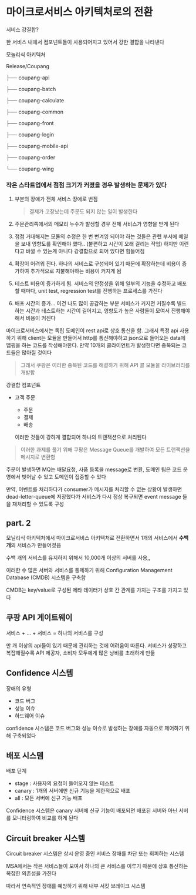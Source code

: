 # 마이크로서비스 아키텍처로의 전환

서비스 강결합?

한 서비스 내에서 컴포넌트들이 사용되어지고 있어서 강한 결합을 나타낸다

모놀리식 아키텍처

Release/Coupang

├── coupang-api

├── coupang-batch

├── coupang-calculate

├── coupang-common

├── coupang-front

├── coupang-login

├── coupang-mobile-api

├── coupang-order

└── coupang-wing

### 작은 스타트업에서 점점 크기가 커졌을 경우 발생하는 문제가 있다

1. 부분의 장애가 전체 서비스 장애로 번짐
    
    > 결제가 고장났는데 주문도 되지 않는 일이 발생한다
    > 
2. 주문관리쪽에서의 메모리 누수가 발생할 경우 전체 서비스가 영향을 받게 된다
3. 점점 거대해지는 모듈의 수정은 한 번 변겨잉 되어야 하는 것들은 관련 부서에 메일을 보내 영향도를 확인해야 했다.. (불편하고 시간이 오래 걸리는 작업) 하지만 이런다고 바뀔 수 있는게 아니다 강결합으로 되어 있다면 힘들어짐
4. 확장이 어려워 진다. 하나의 서비스로 구성되어 있기 때문에 확장하는데 비용이 증가하여 추가적으로 지불해야하는 비용이 커지게 됨
5. 테스트 비용이 증가하게 됨. 서비스의 안정성을 위해 일부의 기능을 수정하고 배포할 때마다, unit test, regression test를 진행하는 프로세스를 가진다
6. 배포 시간의 증가… 이건 나도 많이 공감하는 부분 서비스가 커지면 커질수록 빌드하는 시간과 테스트하는 시간이 길어지고, 영향도가 높은 사람들이 모여서 진행해야해서 비용이 커진다

마이크로서비스에서는 독립 도메인이 rest api로 상호 통신을 함. 그래서 특정 api 사용하기 위해 client는 모듈을 만들어서 http를 통신해야하고 json으로 들어오는 data에 맵핑을 하는 코드를 작성해야한다. 만약 10개의 클라이언트가 발생한다면 중복되는 코드들은 많아질 것이다

> 그래서 쿠팡은 이러한 중복된 코드를 해결하기 위해 API 콜 모듈을 라이브러리를 개발함
> 

강결합 컴포넌트

- 고객 주문
    - 주문
    - 결제
    - 배송
    
    이러한 것들이 강하게 결합되어 하나의 트랜잭션으로 처리된다
    

> 이러한 과제를 풀기 위해 쿠팡은 Message Queue를 개발하여 모든 트랜잭션을 메시지로 변환함
> 

주문이 발생하면 MQ는 배달요청, 사품 등록을 message로 변환, 도메인 팀은 코드 운영에서 벗어날 수 있고 도메인이 집중할 수 있다

만약, 이벤트를 처리하다가 consumer가 메시지를 처리할 수 없는 상황이 발생하면 dead-letter-queue에 저장했다가 서비스가 다시 정상 복구되면 event message 들을 재처리할 수 있도록 구성

## part. 2

모닐리식 아키텍처에서 마이크로서비스 아키텍처로 전환하면서 1개의 서비스에서 **수백 개**의 서비스가 만들어졌음

수백 개의 서비스를 유지하지 위해서 10,000개 이상의 서버를 사용,,

이러한 수 많은 서버와 서비스를 통제하기 위해 Configuration Management Database (CMDB) 시스템을 구축함

CMDB는 key/value로 구성된 메타 데이터가 상호 간 관계를 가지는 구조를 가지고 있다

## 쿠팡 API 게이트웨이

서비스 + … + 서비스 = 하나의 서비스를 구성

만 개 이상의 api들이 있기 때문에 관리하는 것에 어려움이 따른다.  서비스가 성장하고 복잡해질수록 API 제공자, 소비자 모두에게 많은 낭비를 초래하게 만듦 

## Confidence 시스템

장애의 유형

- 코드 버그
- 성능 이슈
- 하드웨어 이슈

confidence 시스템은 코드 버그와 성능 이슈로 발생하는 장애를 자동으로 제어하기 위해 구축되었다

## 배포 시스템

배포 단계

- stage : 사용자의 요청이 들어오지 않는 테스트
- canary : 1개의 서버에만 신규 기능을 제한적으로 배포
- all : 모든 서버에 신규 기능 배포

Confidence 시스템은 canary 서버에 신규 기능이 배포되면 배포된 서버와 아닌 서버를 모니터링하여 비교를 하게 된다

## Circuit breaker 시스템

Circuit breaker 시스템은 상시 운영 중인 서비스 장애를 차단 또는 회피하는 시스템

MSA에서는 작은 서비스들이 모여서 하나의 큰 서비스를 이루기 때문에 상호 통신하는 복잡한 의존성을 가진다

따라서 연속적인 장애를 예방하기 위해 내부 서킷 브레이크 시스템